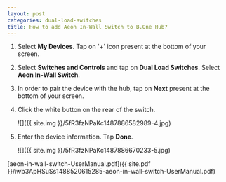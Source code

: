 ```yaml
---
layout: post
categories: dual-load-switches
title: How to add Aeon In-Wall Switch to B.One Hub?
---
```


1. Select **My Devices**. Tap on &#39;+&#39; icon present at the bottom of your screen.

2. Select **Switches and Controls** and tap on **Dual Load Switches**. Select **Aeon In-Wall Switch**.

3. In order to pair the device with the hub, tap on **Next** present at the bottom of your screen.

4. Click the white button on the rear of the switch.

    ![]({{ site.img }}/5fR3fzNPaKc1487886582989-4.jpg)

5. Enter the device information. Tap **Done**.

    ![]({{ site.img }}/5fR3fzNPaKc1487886670233-5.jpg)

[aeon-in-wall-switch-UserManual.pdf]({{ site.pdf }}/iwb3ApHSuSs1488520615285-aeon-in-wall-switch-UserManual.pdf)